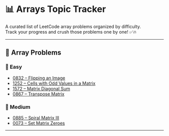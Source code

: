 # 📊 Arrays Topic Tracker

A curated list of LeetCode array problems organized by difficulty.  
Track your progress and crush those problems one by one! ✅🔥

---

## 📂 Array Problems

### 🔰 Easy
- [0832 – Flipping an Image](https://leetcode.com/problems/flipping-an-image/)
- [1252 – Cells with Odd Values in a Matrix](https://leetcode.com/problems/cells-with-odd-values-in-a-matrix/)
- [1572 – Matrix Diagonal Sum](https://leetcode.com/problems/matrix-diagonal-sum/)
- [0867 – Transpose Matrix](https://leetcode.com/problems/transpose-matrix/)

### 🚀 Medium
- [0885 – Spiral Matrix III](https://leetcode.com/problems/spiral-matrix-iii/)
- [0073 – Set Matrix Zeroes](https://leetcode.com/problems/set-matrix-zeroes/)

---


